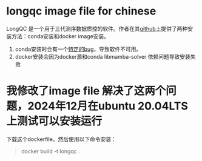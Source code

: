 # longqc image file for chinese
LongQC 是一个用于三代测序数据质控的软件。作者在其[github](https://github.com/yfukasawa/LongQC)上提供了两种安装方法：conda安装和docker image安装。
  1. conda安装时会有一个[特定的bug](https://github.com/yfukasawa/LongQC/issues/37)，导致软件不可用。
  2. docker安装会因为docker源和conda libmamba-solver 依赖问题导致安装失败

# 我修改了image file 解决了这两个问题，2024年12月在ubuntu 20.04LTS 上测试可以安装运行
下载这个dockerfile，然后使用以下命令安装：
> docker build -t longqc .
